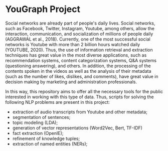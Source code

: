 # YouGraph Project

Social networks are already part of people's daily lives. Social networks, such as Facebook, Twitter, Instagram, Youtube, among others, allow the interaction, communication, and socialization of millions of people daily (AGGRAWAL et al., 2018). Currently, one of the most successful social networks is Youtube with more than 2 billion hours watched daily (YOUTUBE, 2020). Thus, the use of information retrieval and extraction techniques has great value in the most diverse applications, such as recommendation systems, content categorization systems, Q&A systems (questioning answering), and others. In addition, the processing of the contents spoken in the videos as well as the analysis of their metadata (such as the number of likes, dislikes, and comments), have great value in decision making by marketing and administration professionals.

In this way, this repository aims to offer all the necessary tools for the public interested in working with this type of data. Thus, scripts for solving the following NLP problems are present in this project:

* extraction of audio transcripts from Youtube and other metadata;
* segmentation of sentences;
* topic modeling (LDA);
* generation of vector representations (Word2Vec, Bert, TF-IDF)
* fact extraction (OpenIE);
* refinement of knowledge tuples;
* extraction of named entities (NERs);